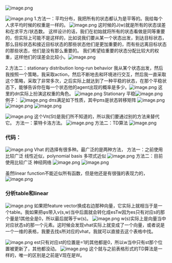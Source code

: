 ![image.png](https://cdn.jsdelivr.net/gh/Bluestone-work/image/image/20241010095653.png)


![image.png](https://cdn.jsdelivr.net/gh/Bluestone-work/image/image/20241010100439.png)
1.方法一：平均分布，我把所有的状态都认为是平等的。我给每个人求平均时候的权重是一样的。
![image.png](https://cdn.jsdelivr.net/gh/Bluestone-work/image/image/20241010100550.png)
这时候的J(w)就是所有的状态误差和在求平方/状态数。
这样设计的话，我们在初始就将所有的状态看做是同等重要的，但实际上可能不是这样的，比如说我们要从某一个状态出发，到达目标状态，那么目标状态和接近目标状态的那些状态他们是更加重要的，而有些远离目标状态的那些状态，他们是没有那么重要的。
我们希望给重要的状态分配比较大的权重，这样他们的误差会比较小。![image.png](https://cdn.jsdelivr.net/gh/Bluestone-work/image/image/20241010102452.png)

2.方法二：stationary distribution 
long-run behavior 我从某个状态出发，然后我按照一个策略，我采取action，然后不断地去和环境进行交互，然后我一直采取这个策略，采取了非常多次，之后实际上就达到了一种平稳的状态，在那个平稳状态下，能够告诉你在每一个状态他的agent出现的概率是多少。![image.png](https://cdn.jsdelivr.net/gh/Bluestone-work/image/image/20241010103858.png)
这里的dπ实际上扮演这权重的角色。
![image.png](https://cdn.jsdelivr.net/gh/Bluestone-work/image/image/20241010103950.png)
Stationary 平稳![image.png](https://cdn.jsdelivr.net/gh/Bluestone-work/image/image/20241010104105.png)
例子：
![image.png](https://cdn.jsdelivr.net/gh/Bluestone-work/image/image/20241010104305.png)
dπs满足如下性质，其中pπs是状态转移矩阵
![image.png](https://cdn.jsdelivr.net/gh/Bluestone-work/image/image/20241010104601.png)
![image.png](https://cdn.jsdelivr.net/gh/Bluestone-work/image/image/20241010104732.png)
![image.png](https://cdn.jsdelivr.net/gh/Bluestone-work/image/image/20241010110230.png)

![image.png](https://cdn.jsdelivr.net/gh/Bluestone-work/image/image/20241010111048.png)
这个Vπ(St)是我们所不知道的，所以我们要通过别的方法来替代它。
方法一：蒙特卡洛方法。
![image.png](https://cdn.jsdelivr.net/gh/Bluestone-work/image/image/20241010111154.png)
方法二：TD算法
![image.png](https://cdn.jsdelivr.net/gh/Bluestone-work/image/image/20241010111228.png)

### 代码：
![image.png](https://cdn.jsdelivr.net/gh/Bluestone-work/image/image/20241010111328.png)
Vhat 的选择有很多种。最广泛的是两种方法，
方法一：之前使用比较广泛
线性近似，polynomial basis 多项式近似
![image.png](https://cdn.jsdelivr.net/gh/Bluestone-work/image/image/20241010115401.png)
方法二：目前使用比较广泛
神经网络
![image.png](https://cdn.jsdelivr.net/gh/Bluestone-work/image/image/20241010115418.png)
![image.png](https://cdn.jsdelivr.net/gh/Bluestone-work/image/image/20241010115504.png)


虽然linear function不能近似所有函数，但是他还是有很强的表现力的，
![image.png](https://cdn.jsdelivr.net/gh/Bluestone-work/image/image/20241010115716.png)


### 分析table和linear
![image.png](https://cdn.jsdelivr.net/gh/Bluestone-work/image/image/20241010115802.png)
如果把feature vector换成右边那种向量，它实际上就相当于是一个table。我如果把φs带入v(s,w)当中后面就会转化成esTw因为es只有对应s的那个量是1其他全是0，所以最后就等于w(s)。
![image.png](https://cdn.jsdelivr.net/gh/Bluestone-work/image/image/20241010120005.png)
w(s)实际上是向量当中对应状态s的那一个元素。这时候会发现vhat实际上就变成了一个向量，或者说是一个一维的表格，我要去找s所对应的vhat，我就可以直接去这个表格中找。

![image.png](https://cdn.jsdelivr.net/gh/Bluestone-work/image/image/20241010120231.png)
est只有对应st的位置是=1的其他都是0，所以w当中只有st那个位置被更新了，其他都没动。
![image.png](https://cdn.jsdelivr.net/gh/Bluestone-work/image/image/20241010120344.png)
这个就与之前表格形式的TD算法是一样的，唯一的区别是之前是V现在是W。